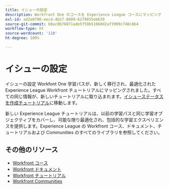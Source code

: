 ```yaml
---
title: イシューの設定
description: Workfront One のコースを Experience League コースにマッピング
exl-id: ad2e0706-eecd-4b27-8609-6279855eb639
source-git-commit: b0ac8b76071ade5f59b51060d2af3909c740c8b4
workflow-type: ht
source-wordcount: '110'
ht-degree: 100%

---
```



# イシューの設定

イシューの設定 Workfont One 学習パスが、新しく移行され、最適化された Experience League Workfront チュートリアルにマッピングされました。すべての同じ情報が、新しいチュートリアルに取り込まれます。[イシューステータスを作成チュートリアル](https://experienceleague.adobe.com/docs/workfront-learn/tutorials-workfront/home.html?lang=ja)に移動します。

新しい Experience League チュートリアルは、以前の学習パスと同じ学習オブジェクティブをカバーし、可能な限り最適化され、包括的な学習エクスペリエンスを提供します。Experience League の Workfront コース、ドキュメント、チュートリアルおよび Communities のすべてのライブラリを参照してください。


## その他のリソース

* [Workfront コース](https://experienceleague.adobe.com/?lang=ja&amp;Solution=Workfront#courses)
* [Workfront ドキュメント](https://experienceleague.adobe.com/docs/workfront.html?lang=ja)
* [Workfront チュートリアル](https://experienceleague.adobe.com/docs/workfront-learn/tutorials-workfront/home.html?lang=ja)
* [Workfront Communities](https://experienceleaguecommunities.adobe.com/t5/workfront/ct-p/workfront?profile.language=ja)